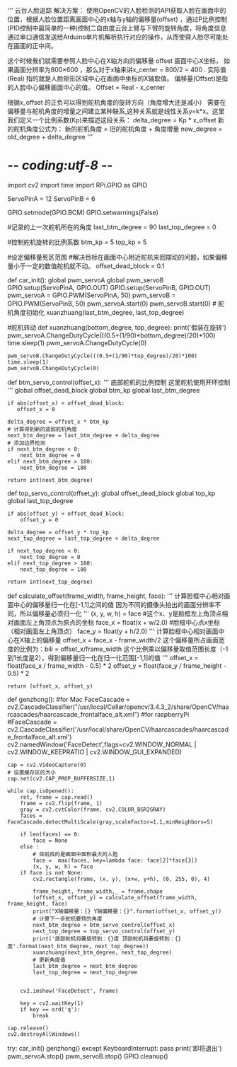 '''
云台人脸追踪
解决方案：
使用OpenCV的人脸检测的API获取人脸在画面中的位置，根据人脸位置距离画面中心的x轴与y轴的偏移量(offset) ，通过P比例控制(PID控制中最简单的一种)控制二自由度云台上臂与下臂的旋转角度，将角度信息通过串口通信发送给Arduino单片机解析执行对应的操作，从而使得人脸尽可能处在画面的正中间。

这个时候我们就需要参照人脸中心在X轴方向的偏移量 offset
画面中心X坐标， 如果画面分辨率为800×600 ，那么对于x轴来讲x_center = 800/2 = 400 .
实际值(Real) 指的就是人脸矩形区域中心在画面中坐标的X轴取值。
偏移量(Offset)是指的人脸中心偏移画面中心的值。
Offset = Real - x_center

根据x_offset 的正负可以得到舵机角度的旋转方向（角度增大还是减小）
需要在偏移量与舵机角度的增量之间建立某种联系,这种关系就是线性关系y=k*x。这里我们定义一个比例系数(Kp)来描述这段关系：
delta_degree = Kp * x_offset
新的舵机角度公式为：
新的舵机角度 = 旧的舵机角度 + 角度增量
new_degree = old_degree + delta_degree
'''




# -*- coding:utf-8 -*-
import cv2
import time
import RPi.GPIO as GPIO

ServoPinA = 12
ServoPinB = 6

GPIO.setmode(GPIO.BCM)
GPIO.setwarnings(False)

#记录的上一次舵机所在的角度
last_btm_degree = 90
last_top_degree = 0

#控制舵机旋转的比例系数
btm_kp = 5
top_kp = 5 

#设定偏移量死区范围
#解决目标在画面中心附近舵机来回摆动的问题，如果偏移量小于一定的数值舵机就不动。
offset_dead_block = 0.1

def car_init():
    global pwm_servoA
    global pwm_servoB
    GPIO.setup(ServoPinA, GPIO.OUT)
    GPIO.setup(ServoPinB, GPIO.OUT)
    pwm_servoA = GPIO.PWM(ServoPinA, 50)
    pwm_servoB = GPIO.PWM(ServoPinB, 50)
    pwm_servoA.start(0)
    pwm_servoB.start(0)
    # 舵机角度初始化
    xuanzhuang(last_btm_degree, last_top_degree)

#舵机转动
def xuanzhuang(bottom_degree, top_degree):
    print('假装在旋转')
    pwm_servoA.ChangeDutyCycle(((0.5+(1/90)*bottom_degree)/20)*100)
    time.sleep(1)
    pwm_servoA.ChangeDutyCycle(0)

    pwm_servoB.ChangeDutyCycle(((0.5+(1/90)*top_degree)/20)*100)
    time.sleep(1)
    pwm_servoB.ChangeDutyCycle(0)





def btm_servo_control(offset_x):
    '''
    底部舵机的比例控制
    这里舵机使用开环控制
    '''
    global offset_dead_block
    global btm_kp
    global last_btm_degree
    
    if abs(offset_x) < offset_dead_block:
       offset_x = 0

    delta_degree = offset_x * btm_kp
    # 计算得到新的底部舵机角度
    next_btm_degree = last_btm_degree + delta_degree
    # 添加边界检测
    if next_btm_degree < 0:
        next_btm_degree = 0
    elif next_btm_degree > 180:
        next_btm_degree = 180
    
    return int(next_btm_degree)

def top_servo_control(offset_y):
    global offset_dead_block
    global top_kp
    global last_top_degree

    if abs(offset_y) < offset_dead_block:
        offset_y = 0

    delta_degree = offset_y * top_kp
    next_top_degree = last_top_degree + delta_degree
    
    if next_top_degree < 0:
        next_top_degree = 0
    elif next_top_degree > 180:
        next_top_degree = 180
    
    return int(next_top_degree)



def calculate_offset(frame_width, frame_height, face):
    '''
    计算脸框中心相对画面中心的偏移量归一化在[-1,1]之间的值
    因为不同的摄像头拍出的画面分辨率不同，所以偏移量必须归一化
    '''
    (x, y, w, h) = face #这个x、y是脸框左上角顶点相对画面左上角顶点为原点的坐标
    face_x = float(x + w/2.0) #脸框中心点x坐标（相对画面左上角顶点）
    face_y = float(y + h/2.0)
    '''
    计算脸框中心相对画面中心在X轴上的偏移量
    offset_x = face_x - frame_width/2
    这个偏移量所占画面宽度的比例为：bili = offset_x/frame_width
    这个比例乘以偏移量取值范围长度（-1到1长度是2），得到偏移量归一化在归一化范围[-1,1]的值
    '''
    offset_x = float(face_x / frame_width - 0.5) * 2
    offset_y = float(face_y / frame_height - 0.5) * 2

    return (offset_x, offset_y)



def genzhong():
    #for Mac
    FaceCascade = cv2.CascadeClassifier("/usr/local/Cellar/opencv/3.4.3_2/share/OpenCV/haarcascades/haarcascade_frontalface_alt.xml")
    #for raspberryPi
    #FaceCascade = cv2.CascadeClassifier('/usr/local/share/OpenCV/haarcascades/haarcascade_frontalface_alt.xml')
    cv2.namedWindow('FaceDetect',flags=cv2.WINDOW_NORMAL | cv2.WINDOW_KEEPRATIO | cv2.WINDOW_GUI_EXPANDED)

    cap = cv2.VideoCapture(0)
    # 设置缓存区的大小
    cap.set(cv2.CAP_PROP_BUFFERSIZE,1)

    while cap.isOpened():
        ret, frame = cap.read()
        frame = cv2.flip(frame, 1)
        gray = cv2.cvtColor(frame, cv2.COLOR_BGR2GRAY)
        faces = FaceCascade.detectMultiScale(gray,scaleFactor=1.1,minNeighbors=5)
    
        if len(faces) == 0:
            face = None
        else :
            # 目前找的是画面中面积最大的人脸
            face =  max(faces, key=lambda face: face[2]*face[3])
            (x, y, w, h) = face
        if face is not None:
            cv2.rectangle(frame, (x, y), (x+w, y+h), (0, 255, 0), 4)

            frame_height, frame_width,_ = frame.shape
            (offset_x, offset_y) = calculate_offset(frame_width, frame_height, face)
            print("X轴偏移量：{} Y轴偏移量：{}".format(offset_x, offset_y))
            # 计算下一步舵机要转的角度
            next_btm_degree = btm_servo_control(offset_x)
            next_top_degree = top_servo_control(offset_y)
            print('底部舵机将要旋转到：{}度 顶部舵机将要旋转到：{}度'.format(next_btm_degree, next_top_degree))
            xuanzhuang(next_btm_degree, next_top_degree)
            # 更新角度值
            last_btm_degree = next_btm_degree
            last_top_degree = next_top_degree
        

        cv2.imshow('FaceDetect', frame)
    
        key = cv2.waitKey(1)
        if key == ord('q'):
            break

    cap.release()
    cv2.destroyAllWindows()

try:
    car_init()
    genzhong()
except KeyboardInterrupt:
    pass
print('即将退出')
pwm_servoA.stop()
pwm_servoB.stop()
GPIO.cleanup()

